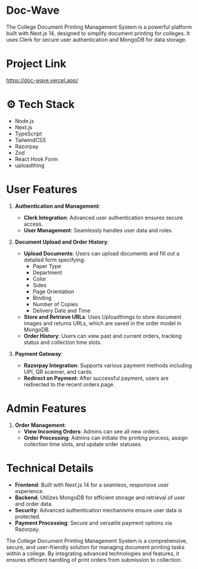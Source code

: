 # Doc-Wave
The College Document Printing Management System is a powerful platform built with Next.js 14, designed to simplify document printing for colleges. It uses Clerk for secure user authentication and MongoDB for data storage.

# Project Link
https://doc-wave.vercel.app/

# ⚙️ Tech Stack
- Node.js
- Next.js
- TypeScript
- TailwindCSS
- Razorpay
- Zod
- React Hook Form
- uploadthing

# User Features

1. **Authentication and Management**:
   - **Clerk Integration**: Advanced user authentication ensures secure access.
   - **User Management**: Seamlessly handles user data and roles.

2. **Document Upload and Order History**:
   - **Upload Documents**: Users can upload documents and fill out a detailed form specifying:
     - Paper Type
     - Department
     - Color
     - Sides
     - Page Orientation
     - Binding
     - Number of Copies
     - Delivery Date and Time
   - **Store and Retrieve URLs**: Uses Uploadthings to store document images and returns URLs, which are saved in the order model in MongoDB.
   - **Order History**: Users can view past and current orders, tracking status and collection time slots.

3. **Payment Gateway**:
   - **Razorpay Integration**: Supports various payment methods including UPI, QR scanner, and cards.
   - **Redirect on Payment**: After successful payment, users are redirected to the recent orders page.
  
# Admin Features

1. **Order Management**:
   - **View Incoming Orders**: Admins can see all new orders.
   - **Order Processing**: Admins can initiate the printing process, assign collection time slots, and update order statuses.

# Technical Details

- **Frontend**: Built with Next.js 14 for a seamless, responsive user experience.
- **Backend**: Utilizes MongoDB for efficient storage and retrieval of user and order data.
- **Security**: Advanced authentication mechanisms ensure user data is protected.
- **Payment Processing**: Secure and versatile payment options via Razorpay.

The College Document Printing Management System is a comprehensive, secure, and user-friendly solution for managing document printing tasks within a college. By integrating advanced technologies and features, it ensures efficient handling of print orders from submission to collection.


